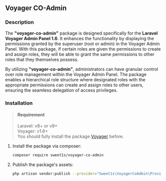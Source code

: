 ## Voyager CO-Admin

### Description

The **"voyager-co-admin"** package is designed specifically for the **Laravel Voyager Admin Panel 1.6**. It enhances the functionality by displaying the permissions granted by the superuser (root or admin) in the Voyager Admin Panel. With this package, if certain roles are given the permissions to create and assign roles, they will be able to grant the same permissions to other roles that they themselves possess.

By utilizing **"voyager-co-admin"**, administrators can have granular control over role management within the Voyager Admin Panel. The package enables a hierarchical role structure where designated roles with the appropriate permissions can create and assign roles to other users, ensuring the seamless delegation of access privileges.

### Installation


> #### Requirement
> Laravel: v8+ or v9+  
> Voyager: v1.6+  
> You should fully install the package [Voyager](https://github.com/the-control-group/voyager) before.


1. Install the package via composer:
    ```bash
    composer require sweet1s/voyager-co-admin
    ```
2. Publish the package's assets:
    ```bash
    php artisan vendor:publish --provider="Sweet1s\VoyagerCoAdmin\Providers\VoyagerCoAdminServiceProvider"
    ```
